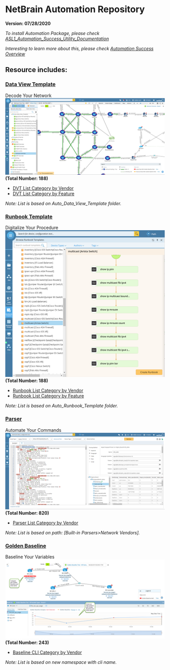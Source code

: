 # NetBrain Automation Repository
**Version: 07/28/2020**

*To install Automation Package, please check [ASL1_Automation_Success_Utility_Documentation](docs/ASL1_Automation_Success_Utility_Documentation.pdf)*

*Interesting to learn more about this, please check [Automation Success Overview](https://www.netbraintech.com/blog/automation-success-overview/)*

## Resource includes:

### [Data View Template](https://www.netbraintech.com/docs/ie80/help/index.html?data-view.htm)
Decode Your Network 
![alt text](images/dvt.png "NetBrain Data View")
**(Total Number: 188)**
* [DVT List Category by Vendor](resource_list/data_view_template/byVendor.md)
* [DVT List Category by Feature](resource_list/data_view_template/byFeature.md)

*Note: List is based on Auto_Data_View_Template folder.*

### [Runbook Template](https://www.netbraintech.com/docs/ie80/help/index.html?using-runbook.htm)
Digitalize Your Procedure
![alt text](images/runbook.png "NetBrain Runbook")
**(Total Number: 188)**
* [Runbook List Category by Vendor](resource_list/runbook_template/byVendor.md)
* [Runbook List Category by Feature](resource_list/runbook_template/byFeature.md)

*Note: List is based on Auto_Runbook_Template folder.*

### [Parser](https://www.netbraintech.com/docs/ie80/help/index.html?parser-library.htm)
Automate Your Commands
![alt text](images/parser.png "NetBrain Parser")
**(Total Number: 820)**
* [Parser List Category by Vendor](resource_list/parser/byVendor.md)

*Note: List is based on path: [Built-in Parsers>Network Vendors].*

### [Golden Baseline](https://www.netbraintech.com/docs/ie80/help/index.html?golden-baseline.htm)
Baseline Your Variables
![alt text](images/golden_baseline_variable.png "NetBrain Golden Baseline")
**(Total Number: 243)**
* [Baseline CLI Category by Vendor](resource_list/golden_baseline/byVendor.md)

*Note: List is based on new namespace with cli name.*